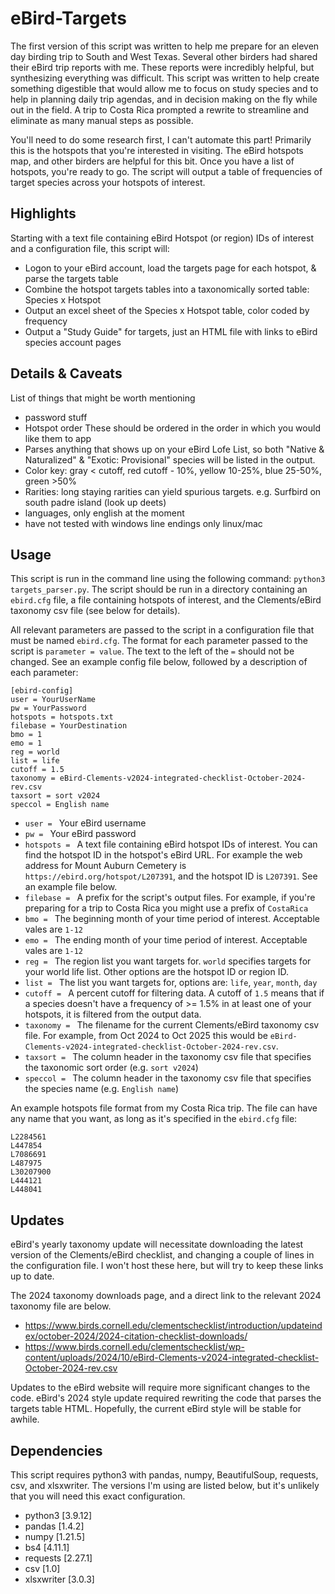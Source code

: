 # eBird-Targets
The first version of this script was written to help me prepare for an eleven day birding trip to South and West Texas. Several other birders had shared their eBird trip reports with me. These reports were incredibly helpful, but synthesizing everything was difficult. This script was written to help create something digestible that would allow me to focus on study species and to help in planning daily trip agendas, and in decision making on the fly while out in the field. A trip to Costa Rica prompted a rewrite to streamline and eliminate as many manual steps as possible.

You'll need to do some research first, I can't automate this part! Primarily this is the hotspots that you're interested in visiting. The eBird hotspots map, and other birders are helpful for this bit. Once you have a list of hotspots, you're ready to go. The script will output a table of frequencies of target species across your hotspots of interest.

## Highlights
Starting with a text file containing eBird Hotspot (or region) IDs of interest and a configuration file, this script will: 
- Logon to your eBird account, load the targets page for each hotspot, & parse the targets table
- Combine the hotspot targets tables into a taxonomically sorted table: Species x Hotspot
- Output an excel sheet of the Species x Hotspot table, color coded by frequency
- Output a "Study Guide" for targets, just an HTML file with links to eBird species account pages

## Details & Caveats
List of things that might be worth mentioning
- password stuff
- Hotspot order These should be ordered in the order in which you would like them to app
- Parses anything that shows up on your eBird Lofe List, so both "Native & Naturalized" & 
"Exotic: Provisional" species will be listed in the output.
- Color key: gray < cutoff, red cutoff - 10%, yellow 10-25%, blue 25-50%, green >50%
- Rarities: long staying rarities can yield spurious targets. e.g. Surfbird on south padre island (look up deets)
- languages, only english at the moment
- have not tested with windows line endings only linux/mac

## Usage
This script is run in the command line using the following command: ```python3 targets_parser.py```. The script should be run in a directory containing an ```ebird.cfg``` file, a file containing hotspots of interest, and the Clements/eBird taxonomy csv file (see below for details).

All relevant parameters are passed to the script in a configuration file that must be named ```ebird.cfg```. The format for each parameter passed to the script is ```parameter = value```. The text to the left of the ```=``` should not be changed. See an example config file below, followed by a description of each parameter:

```
[ebird-config]
user = YourUserName
pw = YourPassword
hotspots = hotspots.txt
filebase = YourDestination
bmo = 1
emo = 1
reg = world
list = life
cutoff = 1.5
taxonomy = eBird-Clements-v2024-integrated-checklist-October-2024-rev.csv
taxsort = sort v2024
speccol = English name
```

- ```user = ``` Your eBird username
- ```pw = ``` Your eBird password
- ```hotspots = ``` A text file containing eBird hotspot IDs of interest. You can find the hotspot ID in the hotspot's eBird URL. For example the web address for Mount Auburn Cemetery is ```https://ebird.org/hotspot/L207391```, and the hotspot ID is ```L207391```. See an example file below.
- ```filebase = ``` A prefix for the script's output files. For example, if you're preparing for a trip to Costa Rica you might use a prefix of ```CostaRica```
- ```bmo = ``` The beginning month of your time period of interest. Acceptable vales are ```1-12```
- ```emo = ``` The ending month of your time period of interest. Acceptable vales are ```1-12```
- ```reg = ``` The region list you want targets for. ```world``` specifies targets for your world life list. Other options are the hotspot ID or region ID. 
- ```list = ``` The list you want targets for, options are: ```life```, ```year```, ```month```, ```day```	 
- ```cutoff = ``` A percent cutoff for filtering data. A cutoff of ```1.5``` means that if a species doesn't have a frequency of >= 1.5% in at least one of your hotspots, it is filtered from the output data.
- ```taxonomy = ``` The filename for the current Clements/eBird taxonomy csv file. For example, from Oct 2024 to Oct 2025 this would be ```eBird-Clements-v2024-integrated-checklist-October-2024-rev.csv```.
- ```taxsort = ``` The column header in the taxonomy csv file that specifies the taxonomic sort order (e.g. ```sort v2024```)
- ```speccol = ``` The column header in the taxonomy csv file that specifies the species name (e.g. ```English name```)

An example hotspots file format from my Costa Rica trip. The file can have any name that you want, as long as it's specified in the ```ebird.cfg``` file:
```
L2284561
L447854
L7086691
L487975
L30207900
L444121
L448041
```

## Updates
eBird's yearly taxonomy update will necessitate downloading the latest version of the Clements/eBird checklist, and changing a couple of lines in the configuration file. I won't host these here, but will try to keep these links up to date. 

The 2024 taxonomy downloads page, and a direct link to the relevant 2024 taxonomy file are below.
- https://www.birds.cornell.edu/clementschecklist/introduction/updateindex/october-2024/2024-citation-checklist-downloads/
- https://www.birds.cornell.edu/clementschecklist/wp-content/uploads/2024/10/eBird-Clements-v2024-integrated-checklist-October-2024-rev.csv

Updates to the eBird website will require more significant changes to the code. eBird's 2024 style update required rewriting the code that parses the targets table HTML. Hopefully, the current eBird style will be stable for awhile.

## Dependencies
This script requires python3 with pandas, numpy, BeautifulSoup, requests, csv, and xlsxwriter. The versions I'm using are listed below, but it's unlikely that you will need this exact configuration.
- python3 [3.9.12]
- pandas [1.4.2]
- numpy [1.21.5]
- bs4 [4.11.1]
- requests [2.27.1]
- csv [1.0]
- xlsxwriter [3.0.3]
